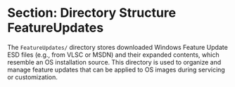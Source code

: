 # Section: Directory Structure FeatureUpdates

The `FeatureUpdates/` directory stores downloaded Windows Feature Update ESD files (e.g., from VLSC or MSDN) and their expanded contents, which resemble an OS installation source. This directory is used to organize and manage feature updates that can be applied to OS images during servicing or customization.
